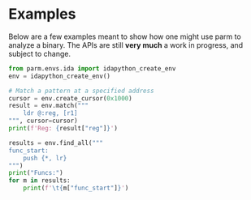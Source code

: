 # Examples

Below are a few examples meant to show how one might use parm to analyze a
binary.
The APIs are still **very much** a work in progress, and subject to change.

```python
from parm.envs.ida import idapython_create_env
env = idapython_create_env()

# Match a pattern at a specified address
cursor = env.create_cursor(0x1000)
result = env.match("""
    ldr @:reg, [r1]
""", cursor=cursor)
print(f'Reg: {result["reg"]}')

results = env.find_all("""
func_start:
    push {*, lr}
""")
print("Funcs:")
for m in results:
    print(f'\t{m["func_start"]}')
```
